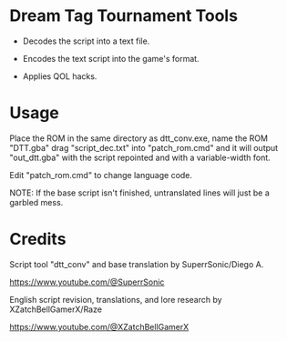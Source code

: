 # Dream Tag Tournament Tools

- Decodes the script into a text file.

- Encodes the text script into the game's format.

- Applies QOL hacks.


# Usage

Place the ROM in the same directory as dtt_conv.exe, name the ROM "DTT.gba" drag "script_dec.txt" into "patch_rom.cmd" and it will output "out_dtt.gba" with the script repointed and with a variable-width font.

Edit "patch_rom.cmd" to change language code.

NOTE: If the base script isn't finished, untranslated lines will just be a garbled mess.


# Credits

Script tool "dtt_conv" and base translation by SuperrSonic/Diego A.

https://www.youtube.com/@SuperrSonic

English script revision, translations, and lore research by XZatchBellGamerX/Raze

https://www.youtube.com/@XZatchBellGamerX

